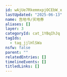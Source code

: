 ```yaml
---
id: wAjUe7RkemmxpjOCEbW_x
lastUpdated: "2025-06-13"
name: 告地书/买地券
aliases: []
layer: 3
categoryId: cat_1YBqIhJq
tagIds:
  - tag_jjlHlSWa
nsfw: false
parent: ""
relatedEntries: []
timelineEvents: []
titledLinks: []
---
```


